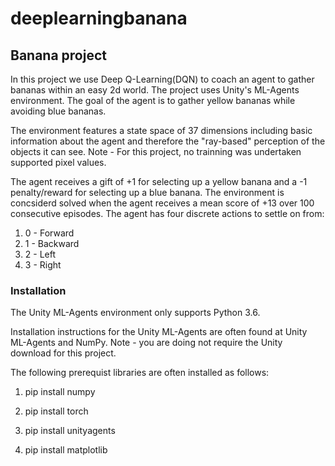 # deeplearningbanana
## Banana project

In this project we use Deep Q-Learning(DQN) to coach an agent to gather bananas within an easy 2d world. The project uses Unity's ML-Agents environment. The goal of the agent is to gather yellow bananas while avoiding blue bananas.

The environment features a state space of 37 dimensions including basic information about the agent and therefore the "ray-based" perception of the objects it can see. Note - For this project, no trainning was undertaken supported pixel values.

The agent receives a gift of +1 for selecting up a yellow banana and a -1 penalty/reward for selecting up a blue banana. The environment is concsiderd solved when the agent receives a mean score of +13 over 100 consecutive episodes.
The agent has four discrete actions to settle on from:
1. 0 - Forward
2. 1 - Backward
3. 2 - Left
4. 3 - Right

### Installation
The Unity ML-Agents environment only supports Python 3.6.

Installation instructions for the Unity ML-Agents are often found at Unity ML-Agents and NumPy. Note - you are doing not require the Unity download for this project.

The following prerequist libraries are often installed as follows:

1. pip install numpy

2. pip install torch

3. pip install unityagents

4. pip install matplotlib




